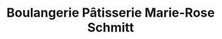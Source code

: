 ---
title: "Boulangerie Pâtisserie Marie-Rose Schmitt"
url: /lingolsheim/boulangerie-patisserie-marie-rose-schmitt/
shop: boulangerie
---